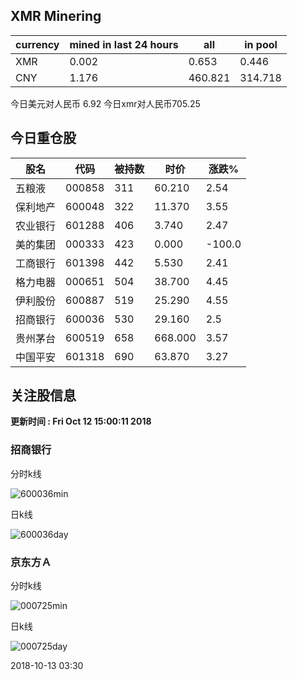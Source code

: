 ## XMR Minering

|currency|mined in last 24 hours|all|in pool|
|---|---|---|---|
|XMR|0.002|0.653|0.446|
|CNY|1.176|460.821|314.718|

今日美元对人民币 6.92	今日xmr对人民币705.25


## 今日重仓股 

|股名|代码|被持数|时价|涨跌%|
|---|---|---|---|---|
|五粮液|000858|311|60.210|2.54|
|保利地产|600048|322|11.370|3.55|
|农业银行|601288|406|3.740|2.47|
|美的集团|000333|423|0.000|-100.0|
|工商银行|601398|442|5.530|2.41|
|格力电器|000651|504|38.700|4.45|
|伊利股份|600887|519|25.290|4.55|
|招商银行|600036|530|29.160|2.5|
|贵州茅台|600519|658|668.000|3.57|
|中国平安|601318|690|63.870|3.27|

## 关注股信息
**更新时间 : Fri Oct 12 15:00:11 2018**
### 招商银行 
分时k线

![600036min](http://image.sinajs.cn/newchart/min/n/sh600036.gif)

日k线

![600036day](http://image.sinajs.cn/newchart/daily/n/sh600036.gif)

### 京东方Ａ 
分时k线

![000725min](http://image.sinajs.cn/newchart/min/n/sz000725.gif)

日k线

![000725day](http://image.sinajs.cn/newchart/daily/n/sz000725.gif)

2018-10-13 03:30